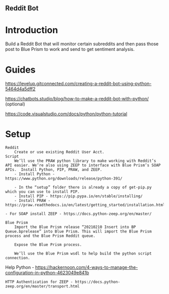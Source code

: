## Reddit Bot ##

# Introduction #

Build a Reddit Bot that will monitor certain subreddits and then pass those post to Blue Prism to work and send to get sentiment analysis. 

# Guides #

https://levelup.gitconnected.com/creating-a-reddit-bot-using-python-5464d4a5dff2

https://chatbots.studio/blog/how-to-make-a-reddit-bot-with-python/ (optional)

https://code.visualstudio.com/docs/python/python-tutorial


# Setup #
	Reddit 
		Create or use existing Reddit User Acct. 
	Script 
		We’ll use the PRAW python library to make working with Reddit’s API easier. We’re also using ZEEP to interface with Blue Prism’s SOAP APIs.  Install Python, PIP, PRAW, and ZEEP.
		- Install Python - https://www.python.org/downloads/release/python-391/

		- In the “setup” folder there is already a copy of get-pip.py which you can use to install PIP.
		- Install PIP - https://pip.pypa.io/en/stable/installing/
		- Install PRAW - https://praw.readthedocs.io/en/latest/getting_started/installation.html

	- For SOAP install ZEEP - https://docs.python-zeep.org/en/master/

	Blue Prism 
		Import the Blue Prism release “20210210 Insert into BP Queue.bprelease” into Blue Prism. This will import the Blue Prism process and the Blue Prism Reddit queue.

		Expose the Blue Prism process.
 
		We’ll use the Blue Prism wsdl to help build the python script connection.

Help
	Python - https://hackernoon.com/4-ways-to-manage-the-configuration-in-python-4623049e841b
	
	HTTP Authentication for ZEEP - https://docs.python-zeep.org/en/master/transport.html

 
